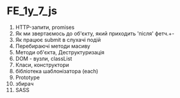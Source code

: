 # FE_1y_7_js

1. HTTP-запити, promises
2. Як ми звертаємось до об'єкту, який приходить 'після' фетч.+-
3. Як працює submit в слухачі подій
4. Перебираючі методи масиву
5. Методи об'єкта, Деструктуризація
6. DOM - вузли, classList
7. Класи, конструктори
8. бібліотека шаблонізатора (each)
9. Prototype
10. збирач
11. SASS
